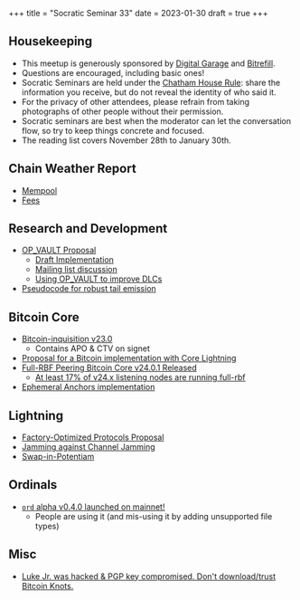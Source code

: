 +++
title = "Socratic Seminar 33"
date = 2023-01-30
draft = true
+++

Housekeeping
------------

- This meetup is generously sponsored by [Digital Garage](https://dg717.com/) and [Bitrefill](https://bitrefill.com/).
- Questions are encouraged, including basic ones!
- Socratic Seminars are held under the [Chatham House Rule](https://www.chathamhouse.org/about-us/chatham-house-rule): share the information you receive, but do not reveal the identity of who said it.
- For the privacy of other attendees, please refrain from taking photographs of other people without their permission.
- Socratic seminars are best when the moderator can let the conversation flow, so try to keep things concrete and focused.
- The reading list covers November 28th to January 30th.


Chain Weather Report
--------------------

- [Mempool](https://www.bitcoin-mempool.info/#BTC,30d,weight)
- [Fees](https://transactionfee.info/charts/fees-package-feerates/)

Research and Development
------------------------

- [OP_VAULT Proposal](https://jameso.be/vaults.pdf)
  - [Draft Implementation](https://github.com/bitcoin/bitcoin/pull/26857)
  - [Mailing list discussion](https://lists.linuxfoundation.org/pipermail/bitcoin-dev/2023-January/021318.html)
  - [Using OP_VAULT to improve DLCs](https://lists.linuxfoundation.org/pipermail/bitcoin-dev/2023-January/021339.html)
- [Pseudocode for robust tail emission](https://lists.linuxfoundation.org/pipermail/bitcoin-dev/2022-December/021299.html)

Bitcoin Core
------------
- [Bitcoin-inquisition v23.0](https://lists.linuxfoundation.org/pipermail/bitcoin-dev/2022-December/021275.html)
  - Contains APO & CTV on signet
- [Proposal for a Bitcoin implementation with Core Lightning](https://lists.linuxfoundation.org/pipermail/bitcoin-dev/2023-January/021343.html)
- [Full-RBF Peering Bitcoin Core v24.0.1 Released](https://lists.linuxfoundation.org/pipermail/bitcoin-dev/2022-December/021270.html)
  - [At least 17% of v24.x listening nodes are running full-rbf](https://lists.linuxfoundation.org/pipermail/bitcoin-dev/2022-December/021296.html)
- [Ephemeral Anchors implementation](https://lists.linuxfoundation.org/pipermail/bitcoin-dev/2022-November/021222.html)

Lightning
--------

- [Factory-Optimized Protocols Proposal](https://lists.linuxfoundation.org/pipermail/lightning-dev/2022-December/003782.html)
- [Jamming against Channel Jamming](https://lists.linuxfoundation.org/pipermail/lightning-dev/2022-December/003781.html)
- [Swap-in-Potentiam](https://lists.linuxfoundation.org/pipermail/lightning-dev/2023-January/003810.html)

Ordinals
--------

- [`ord` alpha v0.4.0 launched on mainnet!](https://twitter.com/rodarmor/status/1616567899719860230)
  - People are using it (and mis-using it by adding unsupported file types)

Misc
----

- [Luke Jr. was hacked & PGP key compromised. Don't download/trust Bitcoin Knots.](https://twitter.com/LukeDashjr/status/1609613748364509184)
